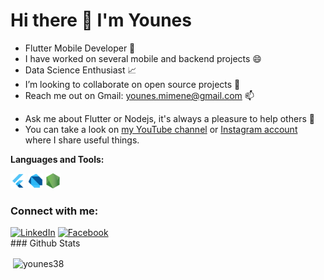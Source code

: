 # Hi there 👋 I'm Younes
- Flutter Mobile Developer :iphone: 
- I have worked on several mobile and backend projects 😄 
- Data Science Enthusiast 📈
- I’m looking to collaborate on open source projects 👯
- Reach me out on Gmail: younes.mimene@gmail.com 📫


* Ask me about Flutter or Nodejs, it's always a pleasure to help others 💬 
* You can take a look on [my YouTube channel](https://www.youtube.com/c/CSYounes) or [Instagram account](https://www.instagram.com/younes_mimene/) where I share useful things.


**Languages and Tools:**  

<code><img height="24" src="https://raw.githubusercontent.com/github/explore/80688e429a7d4ef2fca1e82350fe8e3517d3494d/topics/flutter/flutter.png"></code>
<code><img height="24" src="https://raw.githubusercontent.com/github/explore/80688e429a7d4ef2fca1e82350fe8e3517d3494d/topics/dart/dart.png"></code>
<code><img height="24" src="https://raw.githubusercontent.com/github/explore/80688e429a7d4ef2fca1e82350fe8e3517d3494d/topics/nodejs/nodejs.png"></code>


<h3 align="left">Connect with me:</h3>
<a href="https://www.linkedin.com/in/younes-mimene" target="_blank"><img src="https://img.shields.io/badge/LinkedIn-%230077B5.svg?&style=flat-square&logo=linkedin&logoColor=white" alt="LinkedIn"></a>
<a href="https://www.facebook.com/Palestinian.kun/" target="_blank"><img src="https://img.shields.io/badge/Facebook-%232D88FF.svg?&style=flat-square&logo=facebook&logoColor=white" alt="Facebook"></a>
<br>
### Github Stats

<p>&nbsp;<img align="center" src="https://github-readme-stats.vercel.app/api?username=younes38&show_icons=true&locale=en" alt="younes38" /></p>
